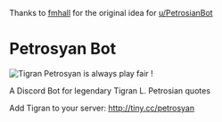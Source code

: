 Thanks to [fmhall](https://github.com/fmhall) for the original idea for [u/PetrosianBot](https://www.reddit.com/user/PetrosianBot)

# Petrosyan Bot

![Tigran Petrosyan is always play fair !](https://students.mimuw.edu.pl/~gc401929/.petrosyan/img/tiko.jpg)

A Discord Bot for legendary Tigran L. Petrosian quotes

Add Tigran to your server: http://tiny.cc/petrosyan
